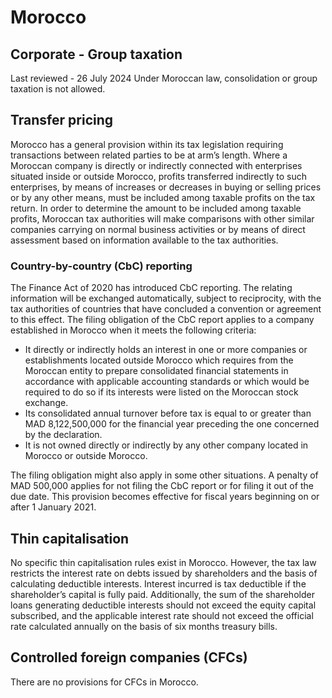 # Morocco
## Corporate - Group taxation
Last reviewed - 26 July 2024
Under Moroccan law, consolidation or group taxation is not allowed.
## Transfer pricing
Morocco has a general provision within its tax legislation requiring transactions between related parties to be at arm’s length.
Where a Moroccan company is directly or indirectly connected with enterprises situated inside or outside Morocco, profits transferred indirectly to such enterprises, by means of increases or decreases in buying or selling prices or by any other means, must be included among taxable profits on the tax return.
In order to determine the amount to be included among taxable profits, Moroccan tax authorities will make comparisons with other similar companies carrying on normal business activities or by means of direct assessment based on information available to the tax authorities.
### Country-by-country (CbC) reporting
The Finance Act of 2020 has introduced CbC reporting.
The relating information will be exchanged automatically, subject to reciprocity, with the tax authorities of countries that have concluded a convention or agreement to this effect.
The filing obligation of the CbC report applies to a company established in Morocco when it meets the following criteria:
  * It directly or indirectly holds an interest in one or more companies or establishments located outside Morocco which requires from the Moroccan entity to prepare consolidated financial statements in accordance with applicable accounting standards or which would be required to do so if its interests were listed on the Moroccan stock exchange.
  * Its consolidated annual turnover before tax is equal to or greater than MAD 8,122,500,000 for the financial year preceding the one concerned by the declaration.
  * It is not owned directly or indirectly by any other company located in Morocco or outside Morocco.


The filing obligation might also apply in some other situations.
A penalty of MAD 500,000 applies for not filing the CbC report or for filing it out of the due date.
This provision becomes effective for fiscal years beginning on or after 1 January 2021.
## Thin capitalisation
No specific thin capitalisation rules exist in Morocco.
However, the tax law restricts the interest rate on debts issued by shareholders and the basis of calculating deductible interests.
Interest incurred is tax deductible if the shareholder’s capital is fully paid. Additionally, the sum of the shareholder loans generating deductible interests should not exceed the equity capital subscribed, and the applicable interest rate should not exceed the official rate calculated annually on the basis of six months treasury bills.
## Controlled foreign companies (CFCs)
There are no provisions for CFCs in Morocco.
